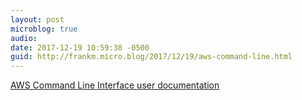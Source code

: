 ```yaml
---
layout: post
microblog: true
audio: 
date: 2017-12-19 10:59:38 -0500
guid: http://frankm.micro.blog/2017/12/19/aws-command-line.html
---
```

[AWS Command Line Interface user documentation](https://aws.amazon.com/documentation/cli/)
